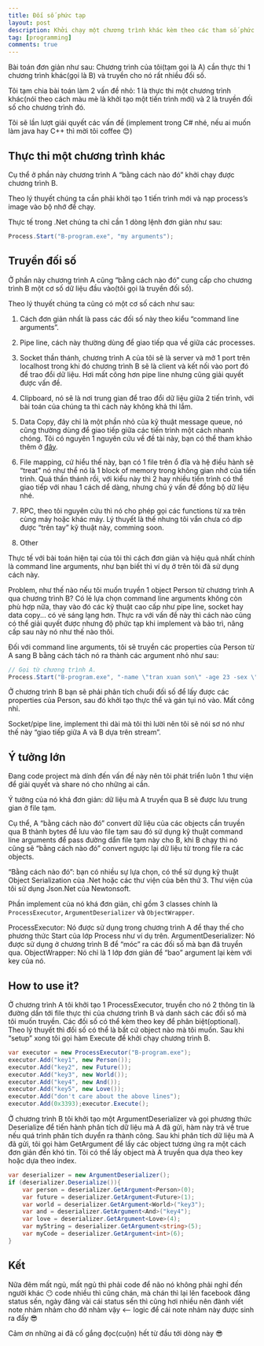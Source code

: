 ```yaml
---
title: Đối số phức tạp
layout: post
description: Khởi chạy một chương trình khác kèm theo các tham số phức tạp.
tag: [programming]
comments: true
---
```


Bài toán đơn giản như sau: Chương trình của tôi(tạm gọi là A) cần thực thi 1 chương trình khác(gọi là B) và truyền cho nó rất nhiều đối số.

Tôi tạm chia bài toán làm 2 vấn đề nhỏ: 1 là thực thi một chương trình khác(nói theo cách màu mè là khởi tạo một tiến trình mới) và 2 là truyền đối số cho chương trình đó.

Tôi sẽ lần lượt giải quyết các vấn đề (implement trong C# nhé, nếu ai muốn làm java hay C++ thì mời tôi coffee 😊)

Thực thi một chương trình khác
------------

Cụ thể ở phần này chương trình A “bằng cách nào đó” khởi chạy được chương trình B.

Theo lý thuyết chúng ta cần phải khởi tạo 1 tiến trình mới và nạp process’s image vào bộ nhớ để chạy.

Thực tế trong .Net chúng ta chỉ cần 1 dòng lệnh đơn giản như sau:

``` cs
Process.Start("B-program.exe", "my arguments");
```

Truyền đối số
------------
Ở phần này chương trình A cũng “bằng cách nào đó” cung cấp cho chương trình B một cơ số dữ liệu đầu vào(tôi gọi là truyền đối số).

Theo lý thuyết chúng ta cũng có một cơ số cách như sau:

1. Cách đơn giản nhất là pass các đối số này theo kiểu “command line arguments”.

1. Pipe line, cách này thường dùng để giao tiếp qua về giữa các processes.

1. Socket thần thánh, chương trình A của tôi sẽ là server và mở 1 port trên localhost trong khi đó chương trình B sẽ là client và kết nối vào port đó để trao đổi dữ liệu. Hơi mất công hơn pipe line nhưng cũng giải quyết được vấn đề.

1. Clipboard, nó sẽ là nơi trung gian để trao đổi dữ liệu giữa 2 tiến trình, với bài toán của chúng ta thì cách này không khả thi lắm.

1. Data Copy, đây chỉ là một phần nhỏ của kỹ thuật message queue, nó cũng thường dùng để giao tiếp giữa các tiến trình một cách nhanh chóng. Tôi có nguyên 1 nguyên cứu về đề tài này, bạn có thể tham khảo thêm ở [đây](https://github.com/sontx/message-queue).

1. File mapping, cứ hiểu thế này, bạn có 1 file trên ổ đĩa và hệ điều hành sẽ “treat” nó như thể nó là 1 block of memory trong không gian nhớ của tiến trình. Quá thần thánh rồi, với kiểu này thì 2 hay nhiều tiến trình có thể giao tiếp với nhau 1 cách dể dàng, nhưng chú ý vấn đề đồng bộ dữ liệu nhé.

1. RPC, theo tôi nguyên cứu thì nó cho phép gọi các functions từ xa trên cùng máy hoặc khác máy. Lý thuyết là thế nhưng tôi vẩn chưa có dịp được “trên tay” kỹ thuật này, comming soon.

1. Other

Thực tế với bài toán hiện tại của tôi thì cách đơn giản và hiệu quả nhất chính là command line arguments, như bạn biết thì ví dụ ở trên tôi đã sử dụng cách này.

Problem, như thế nào nếu tôi muốn truyền 1 object Person từ chương trình A qua chương trình B? Có lẻ lựa chọn command line arguments không còn phù hợp nữa, thay vào đó các kỹ thuật cao cấp như pipe line, socket hay data copy... có vẻ sáng lạng hơn. Thực ra với vấn đề này thì cách nào cũng có thể giải quyết được nhưng độ phức tạp khi implement và bảo trì, nâng cấp sau này nó như thế nào thôi.

Đối với command line arguments, tôi sẽ truyền các properties của Person từ A sang B bằng cách tách nó ra thành các argument nhỏ như sau:

``` cs
// Gọi từ chương trình A.
Process.Start("B-program.exe", "-name \"tran xuan son\" -age 23 -sex \"unknown\"");
```

Ở chương trình B bạn sẽ phải phân tích chuổi đối số để lấy được các properties của Person, sau đó khởi tạo thực thể và gán tụi nó vào. Mất công nhỉ.

Socket/pipe line, implement thì dài mà tôi thì lười nên tôi sẽ nói sơ nó như thế này “giao tiếp giữa A và B dựa trên stream”.

Ý tưởng lớn
--------

Đang code project mà dính đến vấn đề này nên tôi phát triển luôn 1 thư viện để giải quyết và share nó cho những ai cần.

Ý tưởng của nó khá đơn giản: dữ liệu mà A truyền qua B sẽ được lưu trung gian ở file tạm.

Cụ thể, A “bằng cách nào đó” convert dữ liệu của các objects cần truyền qua B thành bytes để lưu vào file tạm sau đó sử dụng kỹ thuật command line arguments để pass đường dẩn file tạm này cho B, khi B chạy thì nó cũng sẽ “bằng cách nào đó” convert ngược lại dữ liệu từ trong file ra các objects.

“Bằng cách nào đó”: bạn có nhiều sự lựa chọn, có thể sử dụng kỹ thuật Object Serialization của .Net hoặc các thư viện của bên thứ 3. Thư viện của tôi sử dụng Json.Net của Newtonsoft.

Phần implement của nó khá đơn giản, chỉ gồm 3 classes chính là `ProcessExecutor`, `ArgumentDeserializer` và `ObjectWrapper`.

ProcessExecutor: Nó được sử dụng trong chương trình A để thay thế cho phương thức Start của lớp Process như ví dụ trên.
ArgumentDeserializer: Nó được sử dụng ở chương trình B để “móc” ra các đối số mà bạn đã truyền qua.
ObjectWrapper: Nó chỉ là 1 lớp đơn giản để “bao” argument lại kèm với key của nó.

How to use it?
--------

Ở chương trình A tôi khởi tạo 1 ProcessExecutor, truyền cho nó 2 thông tin là đường dẩn tới file thực thi của chương trình B và danh sách các đối số mà tôi muốn truyền. Các đối số có thể kèm theo key để phân biệt(optional). Theo lý thuyết thì đối số có thể là bất cứ object nào mà tôi muốn. Sau khi “setup” xong tôi gọi hàm Execute để khởi chạy chương trình B.

```cs
var executor = new ProcessExecutor("B-program.exe");
executor.Add("key1", new Person());
executor.Add("key2", new Future());
executor.Add("key3", new World());
executor.Add("key4", new And());
executor.Add("key5", new Love());
executor.Add("don't care about the above lines");
executor.Add(0x3393);executor.Execute();
```

Ở chương trình B tôi khởi tạo một ArgumentDeserializer và gọi phương thức Deserialize để tiến hành phân tích dữ liệu mà A đã gửi, hàm này trả về true nếu quá trình phân tích duyển ra thành công. Sau khi phân tích dữ liệu mà A đã gửi, tôi gọi hàm GetArgument để lấy các object tương ứng ra một cách đơn giản đến khó tin. Tôi có thể lấy object mà A truyền qua dựa theo key hoặc dựa theo index.

```cs
var deserializer = new ArgumentDeserializer();
if (deserializer.Deserialize()){
	var person = deserializer.GetArgument<Person>(0);
	var future = deserializer.GetArgument<Future>(1);
	var world = deserializer.GetArgument<World>("key3");
	var and = deserializer.GetArgument<And>("key4");
	var love = deserializer.GetArgument<Love>(4);
	var myString = deserializer.GetArgument<string>(5);
	var myCode = deserializer.GetArgument<int>(6);
}
```

Kết
-----

Nữa đêm mất ngủ, mất ngủ thì phải code để não nó không phải nghỉ đến người khác 😶 code nhiều thì cũng chán, mà chán thì lại lên facebook đăng status sến, ngày đăng vài cái status sến thì cũng hơi nhiều nên đành viết note nhảm nhảm cho đở nhàm vậy <-- logic để cái note nhảm này được sinh ra đấy 😎

Cảm ơn những ai đã cố gắng đọc(cuộn) hết từ đầu tới dòng này 😎